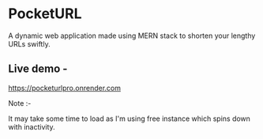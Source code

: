 # PocketURL
A dynamic web application made using MERN stack to shorten your lengthy URLs swiftly.

## Live demo -
https://pocketurlpro.onrender.com

Note :- 

It may take some time to load as I'm using free instance which spins down with inactivity. 
